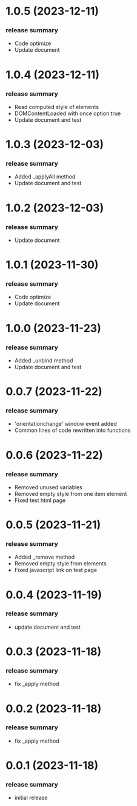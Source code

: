 <a name="1.0.5"></a>
# 1.0.5 (2023-12-11)

### release summary

- Code optimize
- Update document

<a name="1.0.4"></a>
# 1.0.4 (2023-12-11)

### release summary

- Read computed style of elements
- DOMContentLoaded with once option true 
- Update document and test

<a name="1.0.3"></a>
# 1.0.3 (2023-12-03)

### release summary

- Added _applyAll method
- Update document and test

<a name="1.0.2"></a>
# 1.0.2 (2023-12-03)

### release summary

- Update document

<a name="1.0.1"></a>
# 1.0.1 (2023-11-30)

### release summary

- Code optimize
- Update document

<a name="1.0.0"></a>
# 1.0.0 (2023-11-23)

### release summary

- Added _unbind method
- Update document and test

<a name="0.0.7"></a>
# 0.0.7 (2023-11-22)

### release summary

- 'orientationchange' window event added
- Common lines of code rewritten into functions

<a name="0.0.6"></a>
# 0.0.6 (2023-11-22)

### release summary

- Removed unused variables
- Removed empty style from one item element
- Fixed test html page

<a name="0.0.5"></a>
# 0.0.5 (2023-11-21)

### release summary

- Added _remove method
- Removed empty style from elements
- Fixed javascript link on test page

<a name="0.0.4"></a>
# 0.0.4 (2023-11-19)

### release summary

- update document and test

<a name="0.0.3"></a>
# 0.0.3 (2023-11-18)

### release summary

- fix _apply method

<a name="0.0.2"></a>
# 0.0.2 (2023-11-18)

### release summary

- fix _apply method

<a name="0.0.1"></a>
# 0.0.1 (2023-11-18)

### release summary

- initial release